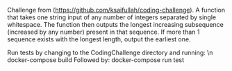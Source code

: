 Challenge from (https://github.com/ksaifullah/coding-challenge). 
A function that takes one string input of any number of integers separated by single whitespace. The function then outputs the longest increasing subsequence (increased by any number) present in that sequence. If more than 1 sequence exists with the longest length, output the earliest one.

Run tests by changing to the CodingChallenge directory and running: \n
  docker-compose build
Followed by:
  docker-compose run test

